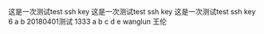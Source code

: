 这是一次测试test ssh key
这是一次测试test ssh key
这是一次测试test ssh key
6
a
b
20180401测试 1333
a
b
c
d
e
wanglun
王伦

